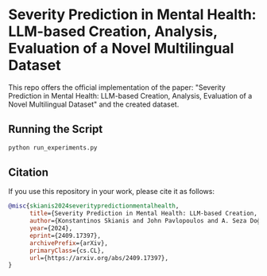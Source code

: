 # Severity Prediction in Mental Health: LLM-based Creation, Analysis, Evaluation of a Novel Multilingual Dataset

This repo offers the official implementation of the paper: "Severity Prediction in Mental Health: LLM-based Creation, Analysis, Evaluation of a Novel Multilingual Dataset" and the created dataset.

## Running the Script

```python
python run_experiments.py
```

## Citation

If you use this repository in your work, please cite it as follows:

```bibtex
@misc{skianis2024severitypredictionmentalhealth,
      title={Severity Prediction in Mental Health: LLM-based Creation, Analysis, Evaluation of a Novel Multilingual Dataset},
      author={Konstantinos Skianis and John Pavlopoulos and A. Seza Doğruöz},
      year={2024},
      eprint={2409.17397},
      archivePrefix={arXiv},
      primaryClass={cs.CL},
      url={https://arxiv.org/abs/2409.17397},
}
```
